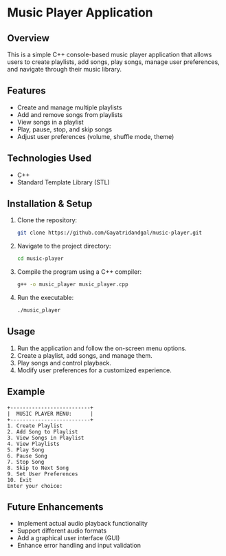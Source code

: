 # Music Player Application

## Overview
This is a simple C++ console-based music player application that allows users to create playlists, add songs, play songs, manage user preferences, and navigate through their music library.

## Features
- Create and manage multiple playlists
- Add and remove songs from playlists
- View songs in a playlist
- Play, pause, stop, and skip songs
- Adjust user preferences (volume, shuffle mode, theme)

## Technologies Used
- C++
- Standard Template Library (STL)

## Installation & Setup
1. Clone the repository:
   ```sh
   git clone https://github.com/Gayatridandgal/music-player.git
   ```
2. Navigate to the project directory:
   ```sh
   cd music-player
   ```
3. Compile the program using a C++ compiler:
   ```sh
   g++ -o music_player music_player.cpp
   ```
4. Run the executable:
   ```sh
   ./music_player
   ```

## Usage
1. Run the application and follow the on-screen menu options.
2. Create a playlist, add songs, and manage them.
3. Play songs and control playback.
4. Modify user preferences for a customized experience.

## Example
```
+--------------------------+
|  MUSIC PLAYER MENU:      |
+--------------------------+
1. Create Playlist
2. Add Song to Playlist
3. View Songs in Playlist
4. View Playlists
5. Play Song
6. Pause Song
7. Stop Song
8. Skip to Next Song
9. Set User Preferences
10. Exit
Enter your choice:
```

## Future Enhancements
- Implement actual audio playback functionality
- Support different audio formats
- Add a graphical user interface (GUI)
- Enhance error handling and input validation
  
